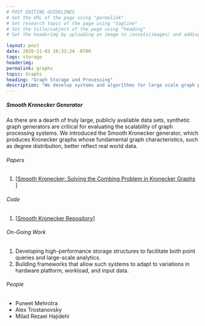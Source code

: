 ```yaml
---
# POST EDITING GUIDELINES
# Set the URL of the page using "permalink"
# Set research topic of the page using "tagline"
# Set the title/subject of the page using "heading"
# Set the headerimg by uploading an image to /assets/images/ and adding the URL to "headerimg"

layout: post
date: 2020-11-03 16:33:24 -0700
tags: storage 
headerimg:
permalink: graphs
topic: Graphs
heading: "Graph Storage and Processing"
description: "We develop systems and algorithms for large scale graph processing and explore novel applications for graph-structured data."
---
```

<!-- Project Overview section -->
<div class="container-fluid bg-gray my-5 py-5">
    <div class="container pt-4">
        <h5>Smooth Kronecker Generator</h5>
        <P>As there are a dearth of truly large, publicly available data sets, synthetic graph generators are critical for evaluating the scalability of graph processing systems. We introduced the Smooth Kronecker generator, which produces Kronecker graphs whose fundamental graph characteristics, such as degree distribution, better reflect real world data.</P>
        <h6>Papers</h6>
            <ol>
                <li> [<a href="https://www.seltzer.com/assets/publications/gradesnda2020-kronecker.pdf">Smooth Kronecker: Solving the Combing Problem in Kronecker Graphs </a>]</li>
            </ol>
        <h6>Code</h6>
            <ol>
                <li>[<a href="https://github.com/dmargo/smooth_kron_gen">Smooth Kronecker Repository</a>]</li>
            </ol>
    </div>
</div>

<div class="container">
    <h6>On-Going Work</h6>
        <ol>
            <li>Developing high-performance storage structures to facilitate both point queries and large-scale analytics.</li>
            <li>Building frameworks that allow such systems to adapt to variations in hardware platform, workload, and input data.</li>
        </ol>
    </div>
<div class="container">
    <h6>People</h6>
    	<ul>
	<li>Puneet Mehrotra</li>
	<li>Alex Trostanovsky</li>
	<li>Milad Rezaei Hajidehi</li>
	</ul>
</div>
